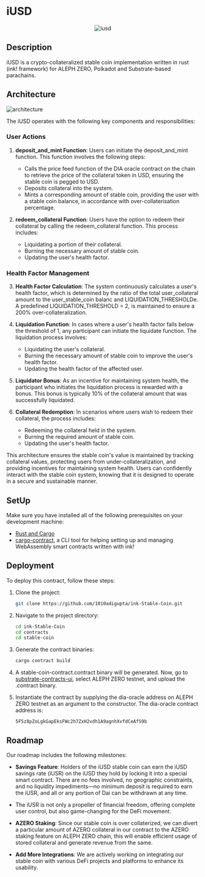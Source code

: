 # iUSD

  <div align="center"">
    <img src="https://github.com/1010adigupta/ink-Stable-Coin/assets/121158631/773705e3-96c5-485e-b2e9-5634795940c1" alt="iusd">
  </div>
  


## Description

iUSD is a crypto-collateralized stable coin implementation written in rust (ink! framework) for ALEPH ZERO, Polkadot and Substrate-based parachains.

## Architecture

![architecture](https://github.com/1010adigupta/ink-Stable-Coin/assets/121158631/2d66d4b3-4f86-43aa-8177-af10ccbb445d)

The iUSD operates with the following key components and responsibilities:

### User Actions

1. **deposit_and_mint Function**: Users can initiate the deposit_and_mint function. This function involves the following steps:
   - Calls the price feed function of the DIA oracle contract on the chain to retrieve the price of the collateral token in USD, ensuring the stable coin is pegged to USD.
   - Deposits collateral into the system.
   - Mints a corresponding amount of stable coin, providing the user with a stable coin balance, in accordance with over-collaterisation percentage.

2. **redeem_collateral Function**: Users have the option to redeem their collateral by calling the redeem_collateral function. This process includes:
   - Liquidating a portion of their collateral.
   - Burning the necessary amount of stable coin.
   - Updating the user's health factor.

### Health Factor Management

3. **Health Factor Calculation**: The system continuously calculates a user's health factor, which is determined by the ratio of the total user_collateral amount to the user_stable_coin balanc and LIQUIDATION_THRESHOLDe. A predefined LIQUIDATION_THRESHOLD = 2, is maintained to ensure a 200% over-collateralization.

4. **Liquidation Function**: In cases where a user's health factor falls below the threshold of 1, any participant can initiate the liquidate function. The liquidation process involves:
   - Liquidating the user's collateral.
   - Burning the necessary amount of stable coin to improve the user's health factor.
   - Updating the health factor of the affected user.

5. **Liquidator Bonus**: As an incentive for maintaining system health, the participant who initiates the liquidation process is rewarded with a bonus. This bonus is typically 10% of the collateral amount that was successfully liquidated.

6. **Collateral Redemption**: In scenarios where users wish to redeem their collateral, the process includes:
   - Redeeming the collateral held in the system.
   - Burning the required amount of stable coin.
   - Updating the user's health factor.

This architecture ensures the stable coin's value is maintained by tracking collateral values, protecting users from under-collateralization, and providing incentives for maintaining system health. Users can confidently interact with the stable coin system, knowing that it is designed to operate in a secure and sustainable manner.

## SetUp

Make sure you have installed all of the following prerequisites on your development machine:
- [Rust and Cargo](https://doc.rust-lang.org/cargo/getting-started/installation.html)
- [cargo-contract](https://github.com/paritytech/cargo-contract#installation), a CLI tool for helping setting up and managing WebAssembly smart contracts written with ink!

## Deployment

To deploy this contract, follow these steps:

1. Clone the project:

   ```bash
   git clone https://github.com/1010adigupta/ink-Stable-Coin.git
   ```

2. Navigate to the project directory:

   ```bash
   cd ink-Stable-Coin
   cd contracts
   cd stable-coin
   ```

3. Generate the contract binaries:

   ```bash
   cargo contract build
   ```

4. A stable-coin-contract.contract binary will be generated. Now, go to [substrate-contracts-ui](https://contracts-ui.substrate.io/), select ALEPH ZERO testnet, and upload the .contract binary.

5. Instantiate the contract by supplying the dia-oracle address on ALEPH ZERO testnet as an argument to the constructor. The dia-oracle contract address is:

   ```
   5F5z8pZoLgkGapEksFWc2h7ZxH2vdh1A9agnhXvfdCeAfS9b
   ```

## Roadmap

Our roadmap includes the following milestones:

- **Savings Feature**: Holders of the iUSD stable coin can earn the iUSD savings rate (iUSR) on the iUSD they hold by locking it into a special smart contract. There are no fees involved, no geographic constraints, and no liquidity impediments—no minimum deposit is required to earn the iUSR, and all or any portion of Dai can be withdrawn at any time.

- The iUSR is not only a propeller of financial freedom, offering complete user control, but also game-changing for the DeFi movement.

- **AZERO Staking**: Since our stable coin is over collaterized, we can divert a particular amount of AZERO collateral in our contract to the AZERO staking feature on ALEPH ZERO chain, this will enable efficient usage of stored collateral and generate revenue from the same.

- **Add More Integrations**: We are actively working on integrating our stable coin with various DeFi projects and platforms to enhance its usability.
